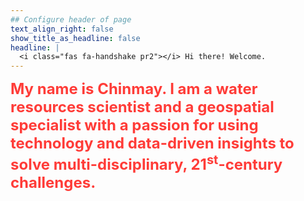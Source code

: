```yaml
---
## Configure header of page
text_align_right: false
show_title_as_headline: false
headline: |
  <i class="fas fa-handshake pr2"></i> Hi there! Welcome.
---
```


<!-- this is a subheadline -->

<font size="5"><span style="color:#FF3C38"><i class="fas fa-puzzle-piece pr2"></i> **My name is Chinmay. I am a water resources scientist and a geospatial specialist with a passion for using technology and data-driven insights to solve multi-disciplinary, 21<sup>st</sup>-century challenges.** </span></font>